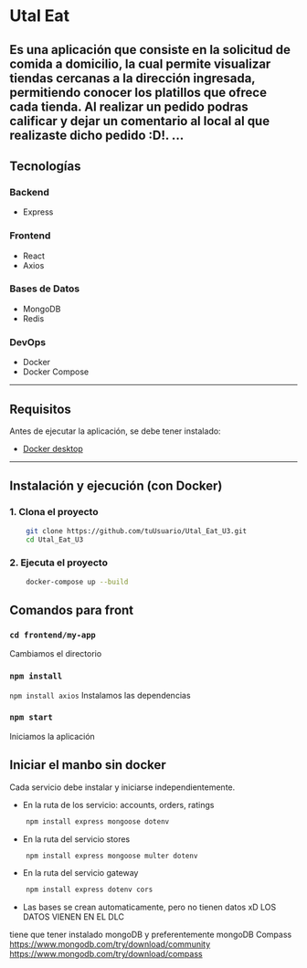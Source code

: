 # Utal Eat

Es una aplicación que consiste en la solicitud de comida a domicilio, la cual permite visualizar tiendas
cercanas a la dirección ingresada, permitiendo conocer los platillos que ofrece cada tienda. Al realizar un 
pedido podras calificar y dejar un comentario al local al que realizaste dicho pedido :D!.
...
---

## Tecnologías

### Backend
- Express

### Frontend
- React
- Axios

### Bases de Datos
- MongoDB
- Redis

### DevOps
- Docker
- Docker Compose

---

## Requisitos
Antes de ejecutar la aplicación, se debe tener instalado:
- [Docker desktop](https://docs.docker.com/desktop/)

---

## Instalación y ejecución (con Docker)

### 1. Clona el proyecto

```bash
    git clone https://github.com/tuUsuario/Utal_Eat_U3.git
    cd Utal_Eat_U3
```

### 2. Ejecuta el proyecto
```bash
    docker-compose up --build
```

## Comandos para front


### `cd frontend/my-app`
Cambiamos el directorio
### `npm install`
`npm install axios`
Instalamos las dependencias
### `npm start`
Iniciamos la aplicación

## Iniciar el manbo sin docker

Cada servicio debe instalar y iniciarse independientemente.

- En la ruta de los servicio: accounts, orders, ratings
```bash
    npm install express mongoose dotenv
```
- En la ruta del servicio stores
```bash
    npm install express mongoose multer dotenv
```
- En la ruta del servicio gateway
```bash
    npm install express dotenv cors
```
* Las bases se crean automaticamente, pero no tienen datos xD
LOS DATOS VIENEN EN EL DLC

tiene que tener instalado mongoDB y preferentemente mongoDB Compass
https://www.mongodb.com/try/download/community
https://www.mongodb.com/try/download/compass